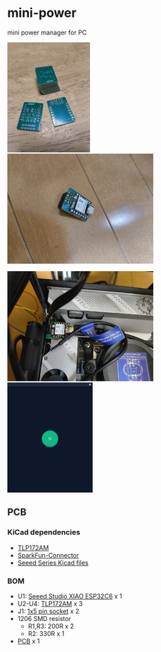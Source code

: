 # mini-power

mini power manager for PC

<p>
  <img src="./images/pcb.jpg" height="250"/>
  <img src="./images/mini-power.jpg" height="250"/>
</p>
<p>
  <img src="./images/mini-power-in-PC.jpg" height="250"/>
  <img src="./images/screenshot.png" height="250"/>
</p>

## PCB

### KiCad dependencies

- [TLP172AM](https://www.digikey.jp/ja/models/6679819)
- [SparkFun-Connector](https://github.com/sparkfun/SparkFun-KiCad-Libraries/blob/main/Symbols/SparkFun-Connector.kicad_sym)
- [Seeed Series Kicad files](https://wiki.seeedstudio.com/SeeedStudio_XIAO_Series_Introduction/#seeed-series-kicad-files)

### BOM

- U1: [Seeed Studio XIAO ESP32C6](https://akizukidenshi.com/catalog/g/g129481/) x 1
- U2-U4: [TLP172AM](https://akizukidenshi.com/catalog/g/g116065/) x 3
- J1: [1x5 pin socket](https://akizukidenshi.com/catalog/g/g110397/) x 2
- 1206 SMD resistor
  - R1,R3: 200R x 2
  - R2: 330R x 1
- [PCB](gerber.zip) x 1
